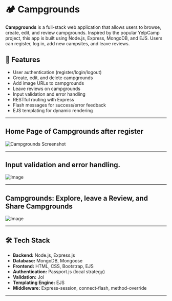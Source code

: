 # 🏕️ Campgrounds

**Campgrounds** is a full-stack web application that allows users to browse, create, edit, and review campgrounds. Inspired by the popular YelpCamp project, this app is built using Node.js, Express, MongoDB, and EJS. Users can register, log in, add new campsites, and leave reviews.


## 🚀 Features 

- User authentication (register/login/logout)
- Create, edit, and delete campgrounds
- Add image URLs to campgrounds
- Leave reviews on campgrounds
- Input validation and error handling
- RESTful routing with Express
- Flash messages for success/error feedback
- EJS templating for dynamic rendering

---
## Home Page of Campgrounds after register
![Campgrounds Screenshot](https://res.cloudinary.com/vijayvaddi/image/upload/v1749043076/dltwdtesck9f5bpykrbp.png)



---
## Input validation and error handling.
![Image](https://res.cloudinary.com/vijayvaddi/image/upload/v1749043067/shbaavlq0lkuxum9mfwk.png)


---
## Campgrounds: Explore, leave a Review, and Share Campgrounds
![Image](https://res.cloudinary.com/vijayvaddi/image/upload/v1749043057/izguqj5q61h4wr4h6rmu.png)




---

## 🛠️ Tech Stack

- **Backend:** Node.js, Express.js
- **Database:** MongoDB, Mongoose
- **Frontend:** HTML, CSS, Bootstrap, EJS
- **Authentication:** Passport.js (local strategy)
- **Validation:** Joi
- **Templating Engine:** EJS
- **Middleware:** Express-session, connect-flash, method-override

---
